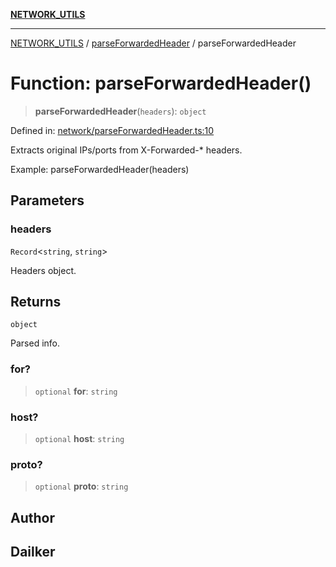 [**NETWORK_UTILS**](../../README.md)

***

[NETWORK_UTILS](../../README.md) / [parseForwardedHeader](../README.md) / parseForwardedHeader

# Function: parseForwardedHeader()

> **parseForwardedHeader**(`headers`): `object`

Defined in: [network/parseForwardedHeader.ts:10](https://github.com/dailker/everyutil-js/blob/7799f3f003cb23f425be3f1c83c38483e2648188/src/network/parseForwardedHeader.ts#L10)

Extracts original IPs/ports from X-Forwarded-* headers.

Example: parseForwardedHeader(headers)

## Parameters

### headers

`Record`\<`string`, `string`\>

Headers object.

## Returns

`object`

Parsed info.

### for?

> `optional` **for**: `string`

### host?

> `optional` **host**: `string`

### proto?

> `optional` **proto**: `string`

## Author

## Dailker
